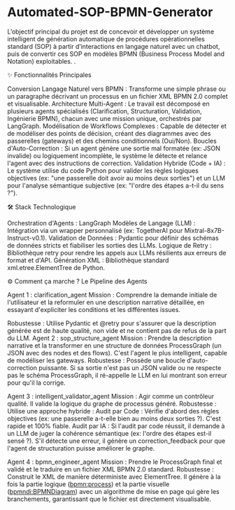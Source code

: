 # Automated-SOP-BPMN-Generator
L’objectif principal du projet est de concevoir et développer un système intelligent de génération automatique de procédures opérationnelles standard (SOP) à partir d’interactions en langage naturel avec un chatbot, puis de convertir ces SOP en modèles BPMN (Business Process Model and Notation) exploitables. .



✨ Fonctionnalités Principales


Conversion Langage Naturel vers BPMN : Transforme une simple phrase ou un paragraphe décrivant un processus en un fichier XML BPMN 2.0 complet et visualisable.
Architecture Multi-Agent : Le travail est décomposé en plusieurs agents spécialisés (Clarification, Structuration, Validation, Ingénierie BPMN), chacun avec une mission unique, orchestrés par LangGraph.
Modélisation de Workflows Complexes : Capable de détecter et de modéliser des points de décision, créant des diagrammes avec des passerelles (gateways) et des chemins conditionnels (Oui/Non).
Boucles d'Auto-Correction : Si un agent génère une sortie mal formatée (ex: JSON invalide) ou logiquement incomplète, le système le détecte et relance l'agent avec des instructions de correction.
Validation Hybride (Code + IA) : Le système utilise du code Python pour valider les règles logiques objectives (ex: "une passerelle doit avoir au moins deux sorties") et un LLM pour l'analyse sémantique subjective (ex: "l'ordre des étapes a-t-il du sens ?").




🛠️ Stack Technologique


Orchestration d'Agents : LangGraph
Modèles de Langage (LLM) : Intégration via un wrapper personnalisé (ex: TogetherAI pour Mixtral-8x7B-Instruct-v0.1).
Validation de Données : Pydantic pour définir des schémas de données stricts et fiabiliser les sorties des LLMs.
Logique de Retry : Bibliothèque retry pour rendre les appels aux LLMs résilients aux erreurs de format et d'API.
Génération XML : Bibliothèque standard xml.etree.ElementTree de Python.

⚙️ Comment ça marche ? Le Pipeline des Agents


Agent 1 : clarification_agent
Mission : Comprendre la demande initiale de l'utilisateur et la reformuler en une description narrative détaillée, en essayant d'expliciter les conditions et les différentes issues.


Robustesse : Utilise Pydantic et @retry pour s'assurer que la description générée est de haute qualité, non vide et ne contient pas de refus de la part du LLM.
Agent 2 : sop_structure_agent
Mission : Prendre la description narrative et la transformer en une structure de données ProcessGraph (un JSON avec des nodes et des flows). C'est l'agent le plus intelligent, capable de modéliser les gateways.
Robustesse : Possède une boucle d'auto-correction puissante. Si sa sortie n'est pas un JSON valide ou ne respecte pas le schéma ProcessGraph, il ré-appelle le LLM en lui montrant son erreur pour qu'il la corrige.


Agent 3 : intelligent_validator_agent
Mission : Agir comme un contrôleur qualité. Il valide la logique du graphe de processus généré.
Robustesse : Utilise une approche hybride :
Audit par Code : Vérifie d'abord des règles objectives (ex: une passerelle a-t-elle bien au moins deux sorties ?). C'est rapide et 100% fiable.
Audit par IA : Si l'audit par code réussit, il demande à un LLM de juger la cohérence sémantique (ex: l'ordre des étapes est-il sensé ?).
S'il détecte une erreur, il génère un correction_feedback pour que l'agent de structuration puisse améliorer le graphe.


Agent 4 : bpmn_engineer_agent
Mission : Prendre le ProcessGraph final et validé et le traduire en un fichier XML BPMN 2.0 standard.
Robustesse : Construit le XML de manière déterministe avec ElementTree. Il génère à la fois la partie logique (<bpmn:process>) et la partie visuelle (<bpmndi:BPMNDiagram>) avec un algorithme de mise en page qui gère les branchements, garantissant que le fichier est directement visualisable.